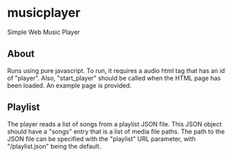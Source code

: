 # musicplayer
Simple Web Music Player

## About
Runs using pure javascript. To run, it requires a audio html tag that has an id of "player". Also, "start_player" should be called when the HTML page has been loaded. An example page is provided.

## Playlist
The player reads a list of songs from a playlist JSON file. This JSON object should have a "songs" entry that is a list of media file paths. The path to the JSON file can be specified with the "playlist" URL parameter, with "/playlist.json" being the default.
